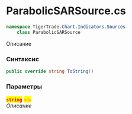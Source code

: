
# ParabolicSARSource.cs
```csharp
namespace TigerTrade.Chart.Indicators.Sources  
    class ParabolicSARSource
```

Описание

### Синтаксис
```csharp
public override string ToString()
```

### Параметры  
<mark style="color:red;">**`string`**</mark> <mark style="color:coral;">`new`</mark>  
 *Описание*  
  

                    
                    